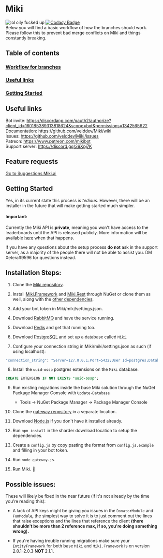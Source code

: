 # Miki
![lol oily fucked up](https://discordbots.org/api/widget/status/160105994217586689.svg) [![Codacy Badge](https://api.codacy.com/project/badge/Grade/0181e7d12f8344fd9950067e80f53f74)](https://www.codacy.com/app/velddev/Miki?utm_source=github.com&amp;utm_medium=referral&amp;utm_content=velddev/Miki&amp;utm_campaign=Badge_Grade)
<br>
Below you will find a basic workflow of how the branches should work. Please follow this to prevent bad merge conflicts on Miki and things constantly breaking.

## Table of contents

### [Workflow for branches](#workflow-for-branches-1)
### [Useful links](#useful-links-1)
### [Getting Started](#getting-started-1)
 
## Useful links
Bot invite: https://discordapp.com/oauth2/authorize?client_id=160185389313818624&scope=bot&permissions=1342565622<br>
Documentation: https://github.com/velddev/Miki/wiki<br>
Issues: https://github.com/velddev/Miki/issues<br>
Patreon: https://www.patreon.com/mikibot<br>
Support server: https://discord.gg/39Xpj7K<br>


## Feature requests
[Go to Suggestions.Miki.ai](https://suggestions.miki.ai)

## Getting Started 
Yes, in its current state this process is _tedious_. However, there will be an installer in the future that will make getting started much simpler.

#### Important:
Currently the Miki API is __private__, meaning you won't have access to the leaderboards until the API is released publicly. More information will be available [here](https://github.com/mikibot/miki/wiki/API-Leaderboards) when that happens.

If you have any questions about the setup process **do not** ask in the support server, as a majority of the people there will not be able to assist you. DM Xetera#9596 for questions instead.

## Installation Steps:
1) Clone the [Miki repository](https://github.com/Mikibot/Miki.git).

2) Install [Miki.Framework](https://github.com/Mikibot/Miki.Framework.git) and [Miki.Rest](https://github.com/Mikibot/Miki.Rest.git) through NuGet or clone them as well, along with the [other dependencies](https://github.com/Mikibot/Miki#dependencies).

3) Add your bot token in Miki/miki/settings.json.

4) Download [RabbitMQ](https://www.rabbitmq.com/download.html) and have the service running.

5) Download [Redis](https://redis.io/download) and get that running too.

6) Download [PostgreSQL](https://www.postgresql.org/) and set up a database called `Miki`.

7) Configure your connection string in Miki/miki/settings.json as such (if using localhost):

```js
"connection_string": "Server=127.0.0.1;Port=5432;User Id=postgres;Database=Miki;"
```

8) Install the `uuid-ossp` postgres extensions on the `Miki` database.

```sql
CREATE EXTENSION IF NOT EXISTS "uuid-ossp";
```

9) Run existing migrations inside the base Miki solution through the NuGet Package Manager Console with `Update-Database`

    * Tools -> NuGet Package Manager -> Package Manager Console

10) Clone the [gateway repository](https://github.com/Mikibot/sharder/tree/js) in a separate location.

11) Download [Node.js](https://nodejs.org/en/) if you don't have it installed already.

12) Run `npm install` in the sharder download location to setup the dependencies.

13) Create a `config.js` by copy pasting the format from `config.js.example` and filling in your bot token.

14) Run `node gateway.js`.

15) Run Miki. 🎉

## Possible issues:
These will likely be fixed in the near future (if it's not already by the time you're reading this):

* A lack of API keys might be giving you issues in the `DonatorModule` and `FunModule`, the simplest way to solve it is to just comment out the lines that raise exceptions and  the lines that reference the client **(there shouldn't be more than 2 reference max, if so, you're doing something wrong).**

* If you're having trouble running migrations make sure your `EntityFramework` for both base `Miki` and `Miki.Framework` is on version 2.0.1-2.0.3 **NOT** 2.1.1.
